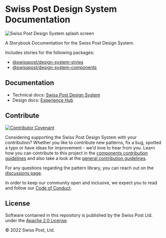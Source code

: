 # Swiss Post Design System Documentation

![Swiss Post Design System splash screen](https://github.com/swisspost/design-system/assets/1659006/e84f1fea-e666-4853-8c85-726a6bf22e6c)

A Storybook Documentation for the Swiss Post Design System.

Includes stories for the following packages:

- [@swisspost/design-system-styles](https://www.npmjs.com/package/@swisspost/design-system-styles)
- [@swisspost/design-system-components](https://www.npmjs.com/package/@swisspost/design-system-components)

## Documentation

- Technical docs: [Swiss Post Design System](https://next.design-system.post.ch)
- Design docs: [Experience Hub](https://www.experience-hub.ch/document/2803)

## Contribute

[![Contributor Covenant](https://img.shields.io/badge/Contributor%20Covenant-2.1-4baaaa.svg)](CODE_OF_CONDUCT.md)

Considering supporting the Swiss Post Design System with your contribution? Whether you like to contribute new patterns, fix a bug, spotted a typo or have ideas for improvement - we'd love to hear from you. Learn how you can contribute to this project in the [components contribution guidelines](./CONTRIBUTING.md) and also take a look at the [general contribution guidelines](../../CONTRIBUTING.md).

For any questions regarding the pattern library, you can reach out on the [discussions page](https://github.com/swisspost/design-system/discussions).

In order to keep our community open and inclusive, we expect you to read and follow our [Code of Conduct](/CODE_OF_CONDUCT.md).

## License

Software contained in this repository is published by the Swiss Post Ltd. under the [Apache 2.0 License](./LICENSE).

© 2022 Swiss Post, Ltd.
